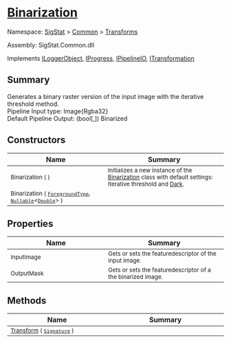 # [Binarization](./Binarization.md)

Namespace: [SigStat]() > [Common](./../README.md) > [Transforms](./README.md)

Assembly: SigStat.Common.dll

Implements [ILoggerObject](./../ILoggerObject.md), [IProgress](./../Helpers/IProgress.md), [IPipelineIO](./../Pipeline/IPipelineIO.md), [ITransformation](./../ITransformation.md)

## Summary
Generates a binary raster version of the input image with the iterative threshold method.  <br>Pipeline Input type: Image{Rgba32} <br>Default Pipeline Output: (bool[,]) Binarized

## Constructors

| Name<div><a href="#"><img width=400></a></div> | Summary<div><a href="#"><img width=475></a></div> | 
| --- | --- | 
| <sub>Binarization (  )</sub> | <sub>Initializes a new instance of the [Binarization](../../../../../SigStat/Common/Transforms/Binarization.md) class with default settings: Iterative threshold and [Dark](../../../../../SigStat/Common/Transforms/Binarization/ForegroundType.md).</sub> | 
| <sub>Binarization ( [`ForegroundType`](./Binarization.md), [`Nullable`](https://docs.microsoft.com/en-us/dotnet/api/System.Nullable-1)\<[`Double`](https://docs.microsoft.com/en-us/dotnet/api/System.Double)> )</sub> | <sub></sub> | 


## Properties

| Name<div><a href="#"><img width=400></a></div> | Summary<div><a href="#"><img width=475></a></div> | 
| --- | --- | 
| <sub>InputImage</sub> | <sub>Gets or sets the featuredescriptor of the input image.</sub> | 
| <sub>OutputMask</sub> | <sub>Gets or sets the featuredescriptor of a the binarized image.</sub> | 


## Methods

| Name<div><a href="#"><img width=400></a></div> | Summary<div><a href="#"><img width=475></a></div> | 
| --- | --- | 
| <sub>[Transform](./Methods/Binarization--Transform.md) ( [`Signature`](./../Signature.md) )</sub> | <sub></sub> | 



